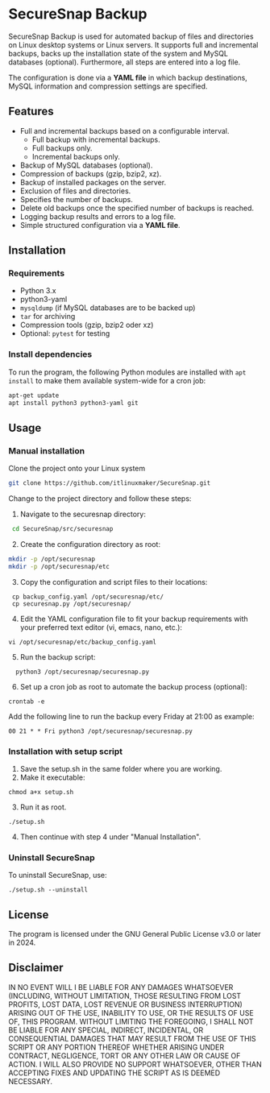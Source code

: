 
# SecureSnap Backup

SecureSnap Backup is used for automated backup of files and directories on Linux desktop systems or Linux servers. It supports full and incremental backups, backs up the installation state of the system and MySQL databases (optional). Furthermore, all steps are entered into a log file.

The configuration is done via a **YAML file** in which backup destinations, MySQL information and compression settings are specified.
## Features
- Full and incremental backups based on a configurable interval.
	+ Full backup with incremental backups.
	+ Full backups only.
	+ Incremental backups only.
- Backup of MySQL databases (optional).
- Compression of backups (gzip, bzip2, xz).
- Backup of installed packages on the server.
- Exclusion of files and directories.
- Specifies the number of backups.
- Delete old backups once the specified number of backups is reached.
- Logging backup results and errors to a log file.
- Simple structured configuration via a **YAML file**.

## Installation

### Requirements
- Python 3.x
- python3-yaml
- `mysqldump` (if MySQL databases are to be backed up)
- `tar` for archiving
- Compression tools (gzip, bzip2 oder xz)
- Optional: `pytest` for testing

### Install dependencies
To run the program, the following Python modules are installed with `apt install` to make them available system-wide for a cron job:

```bash
apt-get update
apt install python3 python3-yaml git
```

## Usage
### Manual installation
Clone the project onto your Linux system  
```Bash
git clone https://github.com/itlinuxmaker/SecureSnap.git  
```
Change to the project directory and follow these steps:
1.   Navigate to the securesnap directory:
```Bash  
 cd SecureSnap/src/securesnap  

```
2. Create the configuration directory as root:
 ```Bash  
 mkdir -p /opt/securesnap
 mkdir -p /opt/securesnap/etc  
 ```
3. Copy the configuration and script files to their locations:
```
 cp backup_config.yaml /opt/securesnap/etc/
 cp securesnap.py /opt/securesnap/
 ```
4. Edit the YAML configuration file to fit your backup requirements with your preferred text editor (vi, emacs, nano, etc.):
```
vi /opt/securesnap/etc/backup_config.yaml 
```
5. Run the backup script:
```
  python3 /opt/securesnap/securesnap.py
  ```
6. Set up a cron job as root to automate the backup process (optional):
```    
crontab -e
```
Add the following line to run the backup every Friday at 21:00 as example:
```
00 21 * * Fri python3 /opt/securesnap/securesnap.py
```
### Installation with setup script
1. Save the setup.sh in the same folder where you are working.
2. Make it executable:
```
chmod a+x setup.sh
```
3. Run it as root.
```
./setup.sh
```

4. Then continue with step 4 under "Manual Installation".

### Uninstall SecureSnap
To uninstall SecureSnap, use:
```
./setup.sh --uninstall
```

## License
The program is licensed under the GNU General Public License v3.0 or later in 2024.

## Disclaimer
IN NO EVENT WILL I BE LIABLE FOR ANY DAMAGES WHATSOEVER (INCLUDING, WITHOUT LIMITATION, THOSE RESULTING FROM LOST PROFITS, LOST DATA, LOST REVENUE OR BUSINESS INTERRUPTION) ARISING OUT OF THE USE, INABILITY TO USE, OR THE RESULTS OF USE OF, THIS PROGRAM. WITHOUT LIMITING THE FOREGOING, I SHALL NOT BE LIABLE FOR ANY SPECIAL, INDIRECT, INCIDENTAL, OR CONSEQUENTIAL DAMAGES THAT MAY RESULT FROM THE USE OF THIS SCRIPT OR ANY PORTION THEREOF WHETHER ARISING UNDER CONTRACT, NEGLIGENCE, TORT OR ANY OTHER LAW OR CAUSE OF ACTION. I WILL ALSO PROVIDE NO SUPPORT WHATSOEVER, OTHER THAN ACCEPTING FIXES AND UPDATING THE SCRIPT AS IS DEEMED NECESSARY.